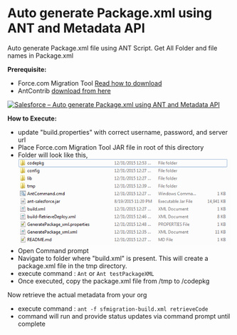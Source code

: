 # Auto generate Package.xml using ANT and Metadata API

Auto generate Package.xml file using ANT Script. Get All Folder and file names in Package.xml

**Prerequisite:**
* Force.com Migration Tool [Read how to download](http://www.salesforce.com/us/developer/docs/daas/Content/forcemigrationtool_install.htm)
* AntContrib [download from here](http://mvnrepository.com/artifact/ant-contrib/ant-contrib/1.0b3)

 [![Salesforce – Auto generate Package.xml using ANT and Metadata API](http://img.youtube.com/vi/CPMLkX4ewuk/0.jpg)](https://www.youtube.com/watch?v=CPMLkX4ewuk)

**How to Execute:**
* update "build.properties" with correct username, password, and server url
* Place Force.com Migration Tool JAR file in root of this directory
* Folder will look like this, ![Directory after initial setup](/img/postSetupDirectory.png)
* Open Command prompt
* Navigate to folder where "build.xml" is present. This will create a package.xml file in the tmp directory.
*  execute command : `Ant` or `Ant testPackageXML`
* Once executed, copy the package.xml file from /tmp to /codepkg

Now retrieve the actual metadata from your org
* execute command : `ant -f sfmigration-build.xml retrieveCode`
* command will run and provide status updates via command prompt until complete